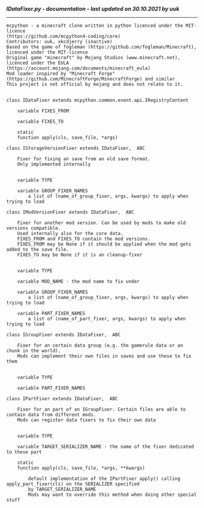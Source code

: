 ***IDataFixer.py - documentation - last updated on 30.10.2021 by uuk***
___

    mcpython - a minecraft clone written in python licenced under the MIT-licence 
    (https://github.com/mcpython4-coding/core)
    Contributors: uuk, xkcdjerry (inactive)
    Based on the game of fogleman (https://github.com/fogleman/Minecraft), licenced under the MIT-licence
    Original game "minecraft" by Mojang Studios (www.minecraft.net), licenced under the EULA
    (https://account.mojang.com/documents/minecraft_eula)
    Mod loader inspired by "Minecraft Forge" (https://github.com/MinecraftForge/MinecraftForge) and similar
    This project is not official by mojang and does not relate to it.


    class IDataFixer extends mcpython.common.event.api.IRegistryContent

        variable FIXES_FROM

        variable FIXES_TO

        static
        function apply(cls, save_file, *args)

    class IStorageVersionFixer extends IDataFixer,  ABC
        
        Fixer for fixing an save from an old save format.
        Only implemented internally


        variable TYPE

        variable GROUP_FIXER_NAMES
            a list of (name_of_group_fixer, args, kwargs) to apply when trying to load

    class IModVersionFixer extends IDataFixer,  ABC
        
        Fixer for another mod version. Can be used by mods to make old versions compatible.
        Used internally also for the core data.
        FIXES_FROM and FIXES_TO contain the mod versions.
        FIXES_FROM may be None if it should be applied when the mod gets added to the save file.
        FIXES_TO may be None if it is an cleanup-fixer


        variable TYPE

        variable MOD_NAME - the mod name to fix under

        variable GROUP_FIXER_NAMES
            a list of (name_of_group_fixer, args, kwargs) to apply when trying to load

        variable PART_FIXER_NAMES
            a list of (name_of_part_fixer, args, kwargs) to apply when trying to load

    class IGroupFixer extends IDataFixer,  ABC
        
        Fixer for an certain data group (e.g. the gamerule data or an chunk in the world).
        Mods can implement their own files in saves and use these to fix them


        variable TYPE

        variable PART_FIXER_NAMES

    class IPartFixer extends IDataFixer,  ABC
        
        Fixer for an part of an IGroupFixer. Certain files are able to contain data from different mods.
        Mods can register data fixers to fix their own data


        variable TYPE

        variable TARGET_SERIALIZER_NAME - the name of the fixer dedicated to these part

        static
        function apply(cls, save_file, *args, **kwargs)
            
            default implementation of the IPartFixer apply() calling apply_part_fixer(cls) on the SERIALIZER specified
            by TARGET_SERIALIZER_NAME
            Mods may want to override this method when doing other special stuff
